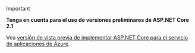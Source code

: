 > [!IMPORTANT]
> **Tenga en cuenta para el uso de versiones preliminares de ASP.NET Core 2.1**
>
> Vea [versión de vista previa de implementar ASP.NET Core para el servicio de aplicaciones de Azure](xref:host-and-deploy/azure-apps/index#deploy-aspnet-core-preview-release-to-azure-app-service).
